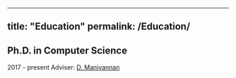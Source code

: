 
---
title: "Education"
permalink: /Education/
---

<!-- {% include base_path %} -->


## Ph.D. in Computer Science
2017 - present
Adviser: [D. Manivannan](http://www.cs.uky.edu/~manivann/)
